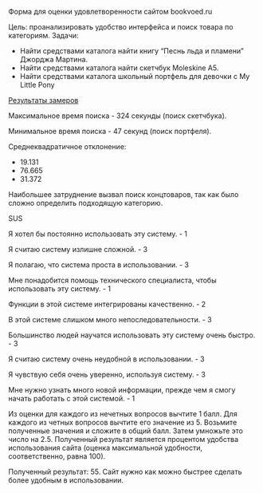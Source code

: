 Форма для оценки удовлетворенности сайтом bookvoed.ru

Цель: проанализировать удобство интерфейса и поиск товара по категориям. 
Задачи:
* Найти средствами каталога найти книгу “Песнь льда и пламени” Джорджа Мартина.
* Найти средствами каталога найти скетчбук Moleskine А5.
* Найти средствами каталога школьный портфель для девочки с My Little Pony


[Результаты замеров](https://docs.google.com/document/d/13ZBLtBshuCr_7Sx8rnl0I6iR01MHmkF2Zu_7Tgo8pIU/edit?usp=sharing)

Максимальное время поиска - 324 секунды (поиск скетчбука).

Минимальное время поиска - 47 секунд (поиск портфеля).

Среднеквадратичное отклонение:
* 19.131
* 76.665
* 31.372

Наибольшее затруднение вызвал поиск концтоваров, так как было сложно определить подходящую категорию. 

SUS

Я хотел бы постоянно использовать эту систему. - 1

Я считаю систему излишне сложной. - 3

Я полагаю, что система проста в использовании. - 3

Мне понадобится помощь технического специалиста, чтобы использовать эту систему. - 1

Функции в этой системе интегрированы качественно. - 2

В этой системе слишком много непоследовательности. - 3

Большинство людей научатся использовать эту систему очень быстро. - 3

Я считаю систему очень неудобной в использовании. - 3

Я чувствую себя очень уверенно, используя систему. - 3

Мне нужно узнать много новой информации, прежде чем я смогу начать работать с этой системой. - 1

Из оценки для каждого из нечетных вопросов вычтите 1 балл. Для каждого из четных вопросов вычтите его значение из 5. Возьмите полученные значения и сложите в общий балл. Затем умножьте это число на 2.5. Полученный результат является процентом удобства использования сайта (оценка максимальной удобности, соответственно, равна 100).

Полученный результат: 55. Сайт нужно как можно быстрее сделать более удобным в использовании.

